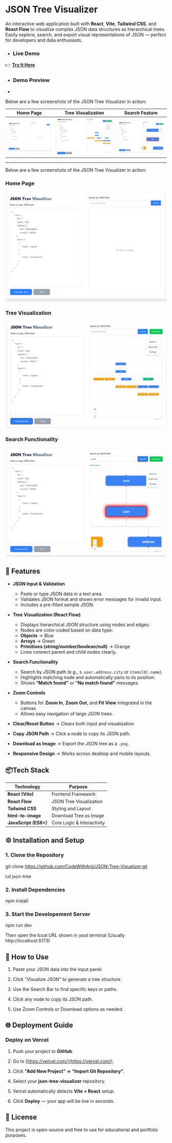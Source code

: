 # JSON Tree Visualizer

An interactive web application built with **React**, **Vite**, **Tailwind CSS**, and **React Flow** to visualize complex JSON data structures as hierarchical trees. Easily explore, search, and export visual representations of JSON — perfect for developers and data enthusiasts.

- ### Live Demo

👉 **[Try It Here](https://json-tree-visualizer-wine.vercel.app/)**

- ### Demo Preview

- 
Below are a few screenshots of the JSON Tree Visualizer in action:

| Home Page | Tree Visualization | Search Feature |
|------------|-------------------|----------------|
| ![Home Page](https://github.com/CodeWithAnji/JSON-Tree-Visualizer/blob/a6d17341b50b2b1b8a3ae5a4d0a66a86065b731b/src/Screenshorts/home.png) | ![Tree Visualization](https://github.com/CodeWithAnji/JSON-Tree-Visualizer/blob/cfb3f73097365ca53f1ecccf0404ac098bac8d25/src/Screenshorts/treevisual.png) | ![Search Feature](https://github.com/CodeWithAnji/JSON-Tree-Visualizer/blob/cfb3f73097365ca53f1ecccf0404ac098bac8d25/src/Screenshorts/searching.png) |

---

Below are a few screenshots of the JSON Tree Visualizer in action:

 ### Home Page
![Home Page](https://github.com/CodeWithAnji/JSON-Tree-Visualizer/blob/a6d17341b50b2b1b8a3ae5a4d0a66a86065b731b/src/Screenshorts/home.png)

### Tree Visualization
![Tree Visualization](https://github.com/CodeWithAnji/JSON-Tree-Visualizer/blob/cfb3f73097365ca53f1ecccf0404ac098bac8d25/src/Screenshorts/treevisual.png)

### Search Functionality
![Search Feature](https://github.com/CodeWithAnji/JSON-Tree-Visualizer/blob/cfb3f73097365ca53f1ecccf0404ac098bac8d25/src/Screenshorts/searching.png)


## 🚀 Features

- **JSON Input & Validation**
  - Paste or type JSON data in a text area.
  - Validates JSON format and shows error messages for invalid input.
  - Includes a pre-filled sample JSON.

- **Tree Visualization (React Flow)**
  - Displays hierarchical JSON structure using nodes and edges.
  - Nodes are color-coded based on data type:
  - **Objects** → Blue
  - **Arrays** → Green
  - **Primitives (string/number/boolean/null)** → Orange
  - Lines connect parent and child nodes clearly.

- **Search Functionality**
  - Search by JSON path (e.g., `$.user.address.city` or `items[0].name`).
  - Highlights matching node and automatically pans to its position.
  - Shows **“Match found”** or **“No match found”** messages.

- **Zoom Controls**
  - Buttons for **Zoom In**, **Zoom Out**, and **Fit View** integrated in the canvas.
  - Allows easy navigation of large JSON trees.
- **Clear/Reset Button** → Clears both input and visualization.
- **Copy JSON Path** → Click a node to copy its JSON path.
- **Download as Image** → Export the JSON tree as a `.png`.
- **Responsive Design** → Works across desktop and mobile layouts.


## 📦Tech Stack

| Technology | Purpose |
|-------------|----------|
| **React (Vite)** | Frontend Framework |
| **React Flow** | JSON Tree Visualization |
| **Tailwind CSS** | Styling and Layout |
| **html-to-image** | Download Tree as Image |
| **JavaScript (ES6+)** | Core Logic & Interactivity |


## ⚙️ Installation and Setup

### 1. Clone the Repository

git clone https://github.com/CodeWithAnji/JSON-Tree-Visualizer.git

cd json-tree

### 2. Install Dependencies

npm install

### 3. Start the Developement Server

npm run dev

Then open the lcoal URL shown in yout terminal (Usually http://localhost:5173)

## 🧠 How to Use 

1. Paste your JSON data into the input panel.

2. Click "Visualize JSON" to generate a tree structure.

3. Use the Search Bar to find specific keys or paths.

4. Click any node to copy its JSON path.

5. Use Zoom Controls or Download options as needed.

## 🌐 Deployment Guide

### Deploy on Vercel

1. Push your project to **GitHub**.
   
2. Go to [https://vercel.com/](https://vercel.com/).

3. Click **“Add New Project” → “Import Git Repository”**.
     
4. Select your **json-tree-visualizer** repository.
   
5. Vercel automatically detects **Vite + React** setup.
 
6. Click **Deploy** — your app will be live in seconds.  


## 📝 License

This project is open-source and free to use for educational and portfolio purposes.
